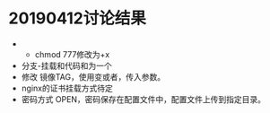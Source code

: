 

# 20190412讨论结果

* * chmod 777修改为+x
* 分支-挂载和代码和为一个
* 修改 镜像TAG，使用变或者，传入参数。
* nginx的证书挂载方式待定
* 密码方式 OPEN，密码保存在配置文件中，配置文件上传到指定目录。



